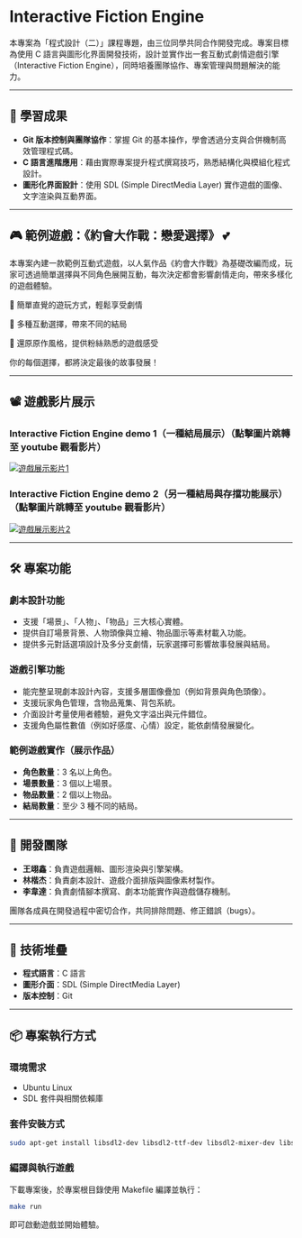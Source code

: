 # Interactive Fiction Engine

本專案為「程式設計（二）」課程專題，由三位同學共同合作開發完成。專案目標為使用 C 語言與圖形化界面開發技術，設計並實作出一套互動式劇情遊戲引擎（Interactive Fiction Engine），同時培養團隊協作、專案管理與問題解決的能力。

---

## 🌟 學習成果
- **Git 版本控制與團隊協作**：掌握 Git 的基本操作，學會透過分支與合併機制高效管理程式碼。
- **C 語言進階應用**：藉由實際專案提升程式撰寫技巧，熟悉結構化與模組化程式設計。
- **圖形化界面設計**：使用 SDL (Simple DirectMedia Layer) 實作遊戲的圖像、文字渲染與互動界面。

---

## 🎮 範例遊戲：《約會大作戰：戀愛選擇》 💕

本專案內建一款範例互動式遊戲，以人氣作品《約會大作戰》為基礎改編而成，玩家可透過簡單選擇與不同角色展開互動，每次決定都會影響劇情走向，帶來多樣化的遊戲體驗。

🔹 簡單直覺的遊玩方式，輕鬆享受劇情

🔹 多種互動選擇，帶來不同的結局

🔹 還原原作風格，提供粉絲熟悉的遊戲感受

你的每個選擇，都將決定最後的故事發展！

---

## 📽️ 遊戲影片展示
### Interactive Fiction Engine demo 1（一種結局展示）（點擊圖片跳轉至 youtube 觀看影片）
[![遊戲展示影片1](https://img.youtube.com/vi/0ItmGbNH_2g/0.jpg)](https://youtu.be/0ItmGbNH_2g?si=tJtY69pmGriEsHsZ)
### Interactive Fiction Engine demo 2（另一種結局與存擋功能展示）（點擊圖片跳轉至 youtube 觀看影片）
[![遊戲展示影片2](https://img.youtube.com/vi/WbrB6stzet8/0.jpg)](https://youtu.be/WbrB6stzet8?si=y0C8kzHQM6hA9RV2)

---

## 🛠️ 專案功能

### 劇本設計功能
- 支援「場景」、「人物」、「物品」三大核心實體。
- 提供自訂場景背景、人物頭像與立繪、物品圖示等素材載入功能。
- 提供多元對話選項設計及多分支劇情，玩家選擇可影響故事發展與結局。

### 遊戲引擎功能
- 能完整呈現劇本設計內容，支援多層圖像疊加（例如背景與角色頭像）。
- 支援玩家角色管理，含物品蒐集、背包系統。
- 介面設計考量使用者體驗，避免文字溢出與元件錯位。
- 支援角色屬性數值（例如好感度、心情）設定，能依劇情發展變化。

### 範例遊戲實作（展示作品）
- **角色數量**：3 名以上角色。
- **場景數量**：3 個以上場景。
- **物品數量**：2 個以上物品。
- **結局數量**：至少 3 種不同的結局。

---

## 🤝 開發團隊
- **王翊鑫**：負責遊戲邏輯、圖形渲染與引擎架構。
- **林楷杰**：負責劇本設計、遊戲介面排版與圖像素材製作。
- **李韋達**：負責劇情腳本撰寫、劇本功能實作與遊戲儲存機制。

團隊各成員在開發過程中密切合作，共同排除問題、修正錯誤（bugs）。

---

## 🔧 技術堆疊
- **程式語言**：C 語言
- **圖形介面**：SDL (Simple DirectMedia Layer)
- **版本控制**：Git

---

## 📦 專案執行方式

### 環境需求
- Ubuntu Linux
- SDL 套件與相關依賴庫

### 套件安裝方式

```bash
sudo apt-get install libsdl2-dev libsdl2-ttf-dev libsdl2-mixer-dev libsdl2-image-dev
```

### 編譯與執行遊戲

下載專案後，於專案根目錄使用 Makefile 編譯並執行：

```bash
make run
```

即可啟動遊戲並開始體驗。

